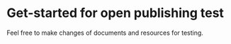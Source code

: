 # Get-started for open publishing test
Feel free to make changes of documents and resources for testing.